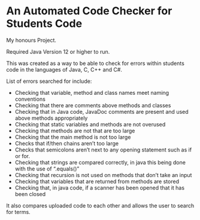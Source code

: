 # An Automated Code Checker for Students Code

My honours Project.

Required Java Version 12 or higher to run.

This was created as a way to be able to check for errors within students code in the languages of Java, C, C++ and C#.

List of errors searched for include:
- Checking that variable, method and class names meet naming conventions
- Checking that there are comments above methods and classes
- Checking that in Java code, JavaDoc comments are present and used above methods appropriately
- Checking that static variables and methods are not overused
- Checking that methods are not that are too large
- Checking that the main method is not too large
- Checks that if/then chains aren’t too large
- Checks that semicolons aren’t next to any opening statement such as if or for.
- Checking that strings are compared correctly, in java this being done with the use of “.equals()”
- Checking that recursion is not used on methods that don’t take an input
- Checking that variables that are returned from methods are stored
- Checking that, in java code, if a scanner has been opened that it has been closed

It also compares uploaded code to each other and allows the user to search for terms.

